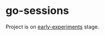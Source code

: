 # go-sessions

Project is on [early-experiments](https://github.com/mitasm/_experimentsreadme.md) stage.
